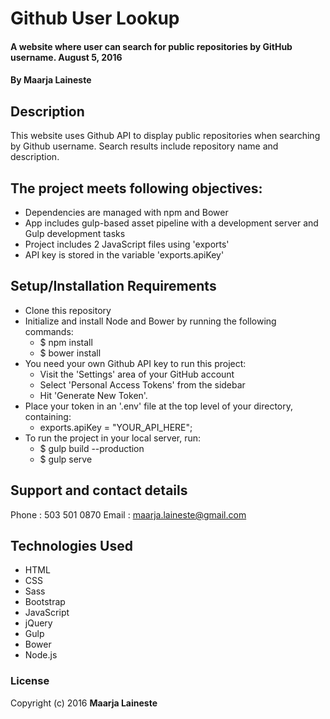 # Github User Lookup

#### A website where user can search for public repositories by GitHub username. August 5, 2016

#### By Maarja Laineste

## Description

This website uses Github API to display public repositories when searching by Github username. Search results include repository name and description.

## The project meets following objectives:

* Dependencies are managed with npm and Bower
* App includes gulp-based asset pipeline with a development server and Gulp development tasks
* Project includes 2 JavaScript files using 'exports'
* API key is stored in the variable 'exports.apiKey'

## Setup/Installation Requirements

* Clone this repository
* Initialize and install Node and Bower by running the following commands:
  * $ npm install
  * $ bower install
* You need your own Github API key to run this project:
  * Visit the 'Settings' area of your GitHub account
  * Select 'Personal Access Tokens' from the sidebar
  * Hit 'Generate New Token'.
* Place your token in an '.env' file at the top level of your directory, containing:
  * exports.apiKey = "YOUR_API_HERE";
* To run the project in your local server, run:
  * $ gulp build --production
  * $ gulp serve

## Support and contact details

Phone : 503 501 0870
Email : maarja.laineste@gmail.com

## Technologies Used

* HTML
* CSS
* Sass
* Bootstrap
* JavaScript
* jQuery
* Gulp
* Bower
* Node.js

### License

Copyright (c) 2016 **Maarja Laineste**
